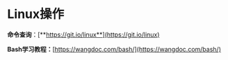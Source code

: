 # Linux操作

**命令查询**：[**https://git.io/linux**](https://git.io/linux)

**Bash学习教程：**[https://wangdoc.com/bash/](https://wangdoc.com/bash/)



